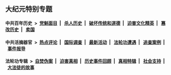 ## 大纪元特别专题

#### 中共百年历史 &nbsp;>&nbsp; [党魁面目](indexes/nf1176107/README.md?03140430) &nbsp;| &nbsp; [杀人历史](indexes/nf1176106/README.md?03140430) &nbsp;| &nbsp; [破坏传统和道德](indexes/nf1176106/README.md?03140430) &nbsp;| &nbsp; [迫害文化精英](indexes/nf1176111/README.md?03140430) &nbsp;| &nbsp; [篡改历史](indexes/nf1176115/README.md?03140430) &nbsp;| &nbsp; [卖国](indexes/nf1176117/README.md?03140430) 

#### 中共活摘器官 &nbsp;>&nbsp; [热点评论](indexes/nf5879/README.md?03140430) &nbsp;| &nbsp; [国际调查](indexes/nf5947/README.md?03140430) &nbsp;| &nbsp; [最新活动](indexes/nf5883/README.md?03140430) &nbsp;| &nbsp; [法轮功遭遇](indexes/nf5881/README.md?03140430) &nbsp;| &nbsp; [追查案例](indexes/nf5880/README.md?03140430) &nbsp;| &nbsp; [事件报导](indexes/nf5877/README.md?03140430) 

#### 法轮功专辑 &nbsp;>&nbsp; [自焚伪案](indexes/nf5562/README.md?03140430) &nbsp;| &nbsp; [迫害真相](indexes/nf4379/README.md?03140430) &nbsp;| &nbsp; [历史事件回顾](indexes/nf5793/README.md?03140430) &nbsp;| &nbsp; [真相特辑](indexes/nf4389/README.md?03140430) &nbsp;| &nbsp; [社会支持](indexes/nf4386/README.md?03140430) &nbsp;| &nbsp; [大法徒的故事](indexes/nf1147481/README.md?03140430) 
